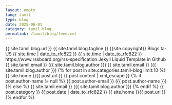 ```yaml
---
layout: empty
lang: tamil
type: blog
date: 2025-06-01
category: tamil-blog
permalink: /tamil/blog/feed.xml
---
```


<rss xmlns:atom="http://www.w3.org/2005/Atom" version="2.0">
	<channel>
		<title>{{ site.tamil.blog.title }}</title>
		<link>{{ site.tamil.blog.url }}</link>
		<description>{{ site.tamil.blog.tagline }}</description>
		<copyright>{{site.copyright}}</copyright>
		<category>Blogs</category>
		<language>ta-US</language>
		<pubDate>{{ site.time | date_to_rfc822  }}</pubDate>
		<lastBuildDate>{{ site.time | date_to_rfc822  }}</lastBuildDate>
		<atom:link href="{{ site.tamil.blog.url }}/feed.xml" rel="self" type="application/rss+xml" />
		<docs>https://www.rssboard.org/rss-specification</docs>
		<generator>Jekyll Liquid Template in Github</generator>
		<managingEditor>{{ site.tamil.email }} ({{ site.tamil.blog.author }})</managingEditor>
		<webMaster>{{ site.tamil.email }} ({{ site.tamil.blog.author }})</webMaster>
		{% for post in site.categories.tamil-blog limit:10 %}
			<item>
				<title>{{ post.title | xml_escape }}</title>
				<link>{{ site.home }}{{ post.url }}</link>
				<description>{{ post.content | xml_escape }}</description>
			{% if post.author-name != null %}
				<author>{{ post.author-email }} ({{ post.author-name }})</author>
			{% else %}
				<author>{{ site.tamil.email }} ({{ site.tamil.blog.author }})</author>
			{% endif %}
				<category>{{ post.category }}</category>
				<pubDate>{{ post.date | date_to_rfc822  }}</pubDate>
				<guid isPermaLink="true">{{ site.home }}{{ post.url }}</guid>
			</item>
		{% endfor %}
	</channel>
</rss>
